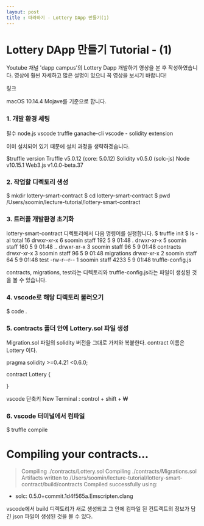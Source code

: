 ```yaml
---
layout: post
title : 따라하기 - Lottery DApp 만들기(1)
---
```



# Lottery DApp 만들기 Tutorial - (1)
Youtube 채널 'dapp campus'의 Lottery Dapp 개발하기 영상을 본 후 작성하였습니다.
영상에 훨씬 자세하고 많은 설명이 있으니 꼭 영상을 보시기 바랍니다!

링크

macOS 10.14.4 Mojave를 기준으로 합니다.

### 1. 개발 환경 세팅
필수
node.js
vscode
truffle
ganache-cli
vscode - solidity extension

이미 설치되어 있기 때문에 설치 과정을 생략하겠습니다.

$truffle version
Truffle v5.0.12 (core: 5.0.12)
Solidity v0.5.0 (solc-js)
Node v10.15.1
Web3.js v1.0.0-beta.37

### 2. 작업할 디렉토리 생성

$ mkdir lottery-smart-contract
$ cd lottery-smart-contract
$ pwd
/Users/soomin/lecture-tutorial/lottery-smart-contract

### 3. 트러플 개발환경 초기화
lottery-smart-contract 디렉토리에서 다음 명령어를 실행합니다.
$ truffle init
$ ls -al
total 16
drwxr-xr-x  6 soomin  staff   192  5  9 01:48 .
drwxr-xr-x  5 soomin  staff   160  5  9 01:48 ..
drwxr-xr-x  3 soomin  staff    96  5  9 01:48 contracts
drwxr-xr-x  3 soomin  staff    96  5  9 01:48 migrations
drwxr-xr-x  2 soomin  staff    64  5  9 01:48 test
-rw-r--r--  1 soomin  staff  4233  5  9 01:48 truffle-config.js

contracts, migrations, test라는 디렉토리와 truffle-config.js라는 파일이 생성된 것을 볼 수 있습니다.

### 4. vscode로 해당 디렉토리 불러오기
$ code .

### 5. contracts 폴더 안에 Lottery.sol 파일 생성
Migration.sol 파일의 solidity 버전을 그대로 가져와 복붙한다.
contract 이름은 Lottery 이다.

pragma solidity >=0.4.21 <0.6.0;

contract Lottery {
    
}

vscode 단축키
New Terminal : control + shift + ₩

### 6. vscode 터미널에서 컴파일
$ truffle compile

Compiling your contracts...
===========================
> Compiling ./contracts/Lottery.sol
> Compiling ./contracts/Migrations.sol
> Artifacts written to /Users/soomin/lecture-tutorial/lottery-smart-contract/build/contracts
> Compiled successfully using:
   - solc: 0.5.0+commit.1d4f565a.Emscripten.clang
   
vscode에서 build 디렉토리가 새로 생성되고 그 안에 컴파일 된 컨트랙트의 정보가 담긴 json 파일이 생성된 것을 볼 수 있다.

